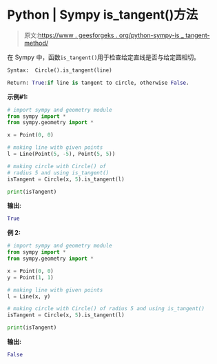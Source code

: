 # Python | Sympy is_tangent()方法

> 原文:[https://www . geesforgeks . org/python-sympy-is _ tangent-method/](https://www.geeksforgeeks.org/python-sympy-is_tangent-method/)

在 Sympy 中，函数`is_tangent()`用于检查给定直线是否与给定圆相切。

```py
Syntax:  Circle().is_tangent(line)

Return: True:if line is tangent to circle, otherwise False.

```

**示例#1:**

```py
# import sympy and geometry module
from sympy import * 
from sympy.geometry import * 

x = Point(0, 0)

# making line with given points
l = Line(Point(5, -5), Point(5, 5))

# making circle with Circle() of 
# radius 5 and using is_tangent()
isTangent = Circle(x, 5).is_tangent(l)

print(isTangent)
```

**输出:**

```py
True
```

**例 2:**

```py
# import sympy and geometry module
from sympy import * 
from sympy.geometry import * 

x = Point(0, 0)
y = Point(1, 1)

# making line with given points
l = Line(x, y)

# making circle with Circle() of radius 5 and using is_tangent()
isTangent = Circle(x, 5).is_tangent(l)

print(isTangent)
```

**输出:**

```py
False
```